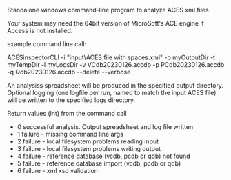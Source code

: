 Standalone windows command-line program to analyze ACES xml files

Your system may need the 64bit version of MicroSoft's ACE engine if Access is not installed.

example command line call:

ACESinspectorCLI -i "input\ACES file with spaces.xml" -o myOutputDir -t myTempDir -l myLogsDir -v VCdb20230126.accdb -p PCdb20230126.accdb -q Qdb20230126.accdb --delete --verbose


An analysiss spreadsheet will be produced in the specified output directory. Optional logging (one logfile per run, named to match the input ACES file) will be written to the specified logs directory.


Return values (int) from the command call
 - 0 successful analysis. Output spreadsheet and log file written 
 - 1 failure - missing command line args
 - 2 failure - local filesystem problems reading input
 - 3 failure - local filesystem problems writing output
 - 4 failure - reference database (vcdb, pcdb or qdb) not found
 - 5 failure - reference database import (vcdb, pcdb or qdb)
 - 6 failure - xml xsd validation




